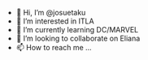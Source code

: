 - 👋 Hi, I’m @josuetaku
- 👀 I’m interested in ITLA
- 🌱 I’m currently learning DC/MARVEL 
- 💞️ I’m looking to collaborate on Eliana
- 📫 How to reach me ...

<!---
josuetaku/josuetaku is a ✨ special ✨ repository because its `README.md` (this file) appears on your GitHub profile.
You can click the Preview link to take a look at your changes.
--->
